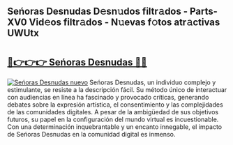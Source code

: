 ## Seńoras Desnudas D𝚎sn𝚞dos filtr𝚊dos - Parts-XV0 Vid𝚎os filtr𝚊dos - N𝚞evas f𝚘tos atr𝚊ctivas UWUtx

# <h2><a href="http://mb2nsv.tromn.icu/?c=Se%c5%84oras+Desnudas">🔗👉👉👉 Seńoras Desnudas 🔗🔗</a></h2>

[![Seńoras Desnudas nuevo](https://i.imgur.com/pEAQMta.gif)](http://mb2nsv.tromn.icu/?c=Se%c5%84oras+Desnudas)
Seńoras Desnudas, un individuo complejo y estimulante, se resiste a la descripción fácil. Su método único de interactuar con audiencias en línea ha fascinado y provocado críticas, generando debates sobre la expresión artística, el consentimiento y las complejidades de las comunidades digitales. A pesar de la ambigüedad de sus objetivos futuros, su papel en la configuración del mundo virtual es incuestionable. Con una determinación inquebrantable y un encanto innegable, el impacto de Seńoras Desnudas en la comunidad digital es inmenso.
